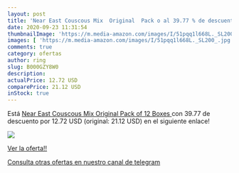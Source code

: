 ```yaml
---
layout: post
title: 'Near East Couscous Mix  Original  Pack o al 39.77 % de descuento'
date: 2020-09-23 11:31:54
thumbnailImage: 'https://m.media-amazon.com/images/I/51pqq1l668L._SL200_.jpg'
images: [ 'https://m.media-amazon.com/images/I/51pqq1l668L._SL200_.jpg' ]
comments: true
category: ofertas
author: ring
slug: B000GZY8W0
description:
actualPrice: 12.72 USD
comparePrice: 21.12 USD
inStock: true
---
```


Está [Near East Couscous Mix  Original  Pack of 12 Boxes ](https://www.amazon.com/dp/B000GZY8W0/?tag=redken08-20) con 39.77 de descuento por 12.72 USD (original: 21.12 USD) en el siguiente enlace!

[![](https://m.media-amazon.com/images/I/51pqq1l668L._SL200_.jpg)](https://www.amazon.com/dp/B000GZY8W0/?tag=redken08-20)

[Ver la oferta!!](https://www.amazon.com/dp/B000GZY8W0/?tag=redken08-20)

[Consulta otras ofertas en nuestro canal de telegram](https://t.me/s/ofertas25)
